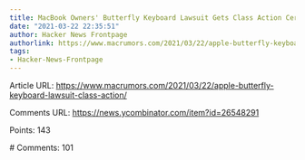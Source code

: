```yaml
---
title: MacBook Owners' Butterfly Keyboard Lawsuit Gets Class Action Certification
date: "2021-03-22 22:35:51"
author: Hacker News Frontpage
authorlink: https://www.macrumors.com/2021/03/22/apple-butterfly-keyboard-lawsuit-class-action/
tags:
- Hacker-News-Frontpage
---
```


<p>Article URL: <a href="https://www.macrumors.com/2021/03/22/apple-butterfly-keyboard-lawsuit-class-action/">https://www.macrumors.com/2021/03/22/apple-butterfly-keyboard-lawsuit-class-action/</a></p>
<p>Comments URL: <a href="https://news.ycombinator.com/item?id=26548291">https://news.ycombinator.com/item?id=26548291</a></p>
<p>Points: 143</p>
<p># Comments: 101</p>
